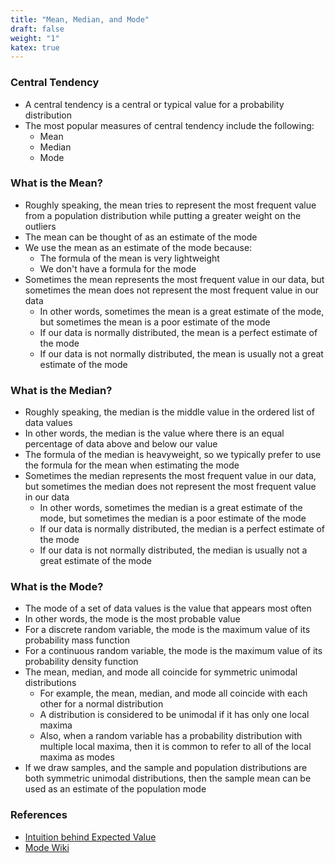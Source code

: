 ```yaml
---
title: "Mean, Median, and Mode"
draft: false
weight: "1"
katex: true
---
```


### Central Tendency
- A central tendency is a central or typical value for a probability distribution
- The most popular measures of central tendency include the following:
	- Mean
	- Median
	- Mode

### What is the Mean?
- Roughly speaking, the mean tries to represent the most frequent value from a population distribution while putting a greater weight on the outliers
- The mean can be thought of as an estimate of the mode
- We use the mean as an estimate of the mode because:
	- The formula of the mean is very lightweight
	- We don't have a formula for the mode
- Sometimes the mean represents the most frequent value in our data, but sometimes the mean does not represent the most frequent value in our data
	- In other words, sometimes the mean is a great estimate of the mode, but sometimes the mean is a poor estimate of the mode
	- If our data is normally distributed, the mean is a perfect estimate of the mode
	- If our data is not normally distributed, the mean is usually not a great estimate of the mode

### What is the Median?
- Roughly speaking, the median is the middle value in the ordered list of data values
- In other words, the median is the value where there is an equal percentage of data above and below our value
- The formula of the median is heavyweight, so we typically prefer to use the formula for the mean when estimating the mode
- Sometimes the median represents the most frequent value in our data, but sometimes the median does not represent the most frequent value in our data
	- In other words, sometimes the median is a great estimate of the mode, but sometimes the median is a poor estimate of the mode
	- If our data is normally distributed, the median is a perfect estimate of the mode
	- If our data is not normally distributed, the median is usually not a great estimate of the mode

### What is the Mode?
- The mode of a set of data values is the value that appears most often
- In other words, the mode is the most probable value
- For a discrete random variable, the mode is the maximum value of its probability mass function
- For a continuous random variable, the mode is the maximum value of its probability density function
- The mean, median, and mode all coincide for symmetric unimodal distributions
	- For example, the mean, median, and mode all coincide with each other for a normal distribution
	- A distribution is considered to be unimodal if it has only one local maxima
	- Also, when a random variable has a probability distribution with multiple local maxima, then it is common to refer to all of the local maxima as modes
- If we draw samples, and the sample and population distributions are both symmetric unimodal distributions, then the sample mean can be used as an estimate of the population mode

### References
- [Intuition behind Expected Value](https://math.stackexchange.com/questions/2468601/what-is-the-intuitive-meaning-of-expected-value)
- [Mode Wiki](https://en.wikipedia.org/wiki/Mode_(statistics))
